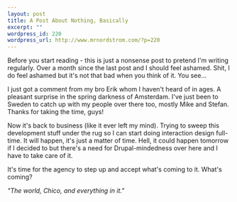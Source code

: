 ```yaml
--- 
layout: post
title: A Post About Nothing, Basically
excerpt: ""
wordpress_id: 220
wordpress_url: http://www.mrnordstrom.com/?p=220
---
```

<p>Before you start reading - this is just a nonsense post to pretend I'm writing regularly. Over a month since the last post and I should feel ashamed. Shit, I do feel ashamed but it's not that bad when you think of it. You see...</p>

<p>I just got a comment from my bro Erik whom I haven't heard of in ages. A pleasant surprise in the spring darkness of Amsterdam. I've just been to Sweden to catch up with my people over there too, mostly Mike and Stefan. Thanks for taking the time, guys!</p>

<p>Now it's back to business (like it ever left my mind). Trying to sweep this development stuff under the rug so I can start doing interaction design full-time. It will happen, it's just a matter of time. Hell, it could happen tomorrow if I decided to but there's a need for Drupal-mindedness over here and I have to take care of it.</p>

<p>It's time for the agency to step up and accept what's coming to it. What's coming?</p>

<p><em>"The world, Chico, and everything in it."</em></p>
